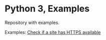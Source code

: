 # Python 3, Examples
Repository with examples.


Examples:
[Check if a site has HTTPS available](https://github.com/josedlujan/Python_3_Examples/blob/master/check_https_available.py)


